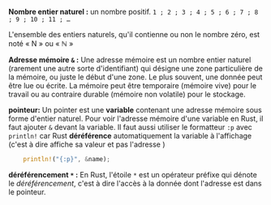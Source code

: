 **Nombre entier naturel :** un nombre positif. 
`1 ; 2 ; 3 ; 4 ; 5 ; 6 ; 7 ; 8 ; 9 ; 10 ; 11 ; …`

L'ensemble des entiers naturels, qu'il contienne ou non le nombre zéro, est noté « N » ou « ℕ »

**Adresse mémoire `&` :** Une adresse mémoire est un nombre entier naturel (rarement une autre sorte d'identifiant) qui désigne une zone particulière de la mémoire, ou juste le début d'une zone. Le plus souvent, une donnée peut être lue ou écrite. La mémoire peut être temporaire (mémoire vive) pour le travail ou au contraire durable (mémoire non volatile) pour le stockage.

**pointeur:** Un pointer est une **variable** contenant une adresse mémoire sous forme d'entier naturel. Pour voir l'adresse mémoire d'une variable en Rust, il faut ajouter `&` devant la variable. Il faut aussi utiliser le formatteur `:p` avec `println!` car Rust **déréférence** automatiquement la variable à l'affichage (c'est à dire affiche sa valeur et pas l'adresse )

```rust
    println!("{:p}", &name);
```

**déréférencement `*` :**  En Rust, l'étoile `*` est un opérateur préfixe qui dénote le *déréférencement*, c'est à dire l'accès à la donnée dont l'adresse est dans le pointeur.

